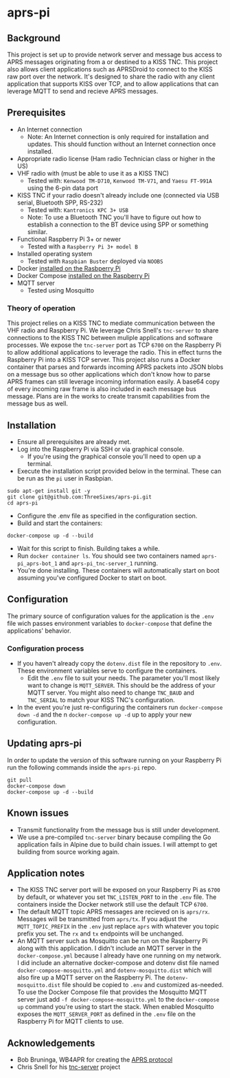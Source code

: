 # aprs-pi
## Background
This project is set up to provide network server and message bus access to APRS messages 
originating from a or destined to a KISS TNC. This project also allows client applications such as APRSDroid to connect to the KISS raw port over the network. It's designed to share the radio with any client application that supports KISS over TCP, and to allow applications that can leverage MQTT to send and recieve APRS messages.

## Prerequisites
- An Internet connection
  * Note: An Internet connection is only required for installation and updates. This should function without an Internet connection once installed.
- Appropriate radio license (Ham radio Technician class or higher in the US)
- VHF radio with (must be able to use it as a KISS TNC)
  - Tested with: `Kenwood TM-D710`, `Kenwood TM-V71`, and `Yaesu FT-991A` using the 6-pin data port
- KISS TNC if your radio doesn't already include one (connected via USB serial, Bluetooth SPP, RS-232)
  - Tested with: `Kantronics KPC 3+ USB`
  - Note: To use a Bluetooth TNC you'll have to figure out how to establish a connection to the BT device using SPP or something similar.
- Functional Raspberry Pi 3+ or newer
  - Tested with a `Raspberry Pi 3+ model B`
- Installed operating system
  - Tested with `Raspbian Buster` deployed via `NOOBS`
- Docker [installed on the Rasbperry Pi](https://docs.docker.com/engine/install/debian/)
- Docker Compose [installed on the Raspberry Pi](https://docs.docker.com/engine/install/debian/)
- MQTT server
  - Tested using Mosquitto

### Theory of operation
This project relies on a KISS TNC to mediate communication between the VHF radio and Raspberry Pi. We leverage Chris Snell's `tnc-server` to share connections to the KISS TNC between muliple applications and software processes. We expose the `tnc-server` port as TCP `6700` on the Raspberry Pi to allow additional applications to leverage the radio. This in effect turns the Raspberry Pi into a KISS TCP server. This project also runs a Docker container that parses and forwards incoming APRS packets into JSON blobs on a message bus so other applications which don't know how to parse APRS frames can still leverage incoming information easily. A base64 copy of every incoming raw frame is also included in each message bus message. Plans are in the works to create transmit capabilities from the message bus as well.

## Installation
- Ensure all prerequisites are already met.
- Log into the Raspberry Pi via SSH or via graphical console.
  - If you're using the graphical console you'll need to open up a terminal.
- Execute the installation script provided below in the terminal. These can be run as the `pi` user in Rasbpian.
```
sudo apt-get install git -y
git clone git@github.com:ThreeSixes/aprs-pi.git
cd aprs-pi
```
- Configure the .env file as specified in the configuration section.
- Build and start the containers:
```
docker-compose up -d --build
```
- Wait for this script to finish. Building takes a while.
- Run `docker container ls`. You should see two containers named `aprs-pi_aprs-bot_1` and `aprs-pi_tnc-server_1` running.
- You're done installing. These containers will automatically start on boot assuming you've configured Docker to start on boot.

## Configuration
The primary source of configuration values for the application is the `.env` file wich passes environment variables to `docker-compose` that define the applications' behavior.

### Configuration process
- If you haven't already copy the `dotenv.dist` file in the repository to `.env`. These environment variables serve to configure the containers.
  * Edit the `.env` file to suit your needs. The parameter you'll most likely want to change is `MQTT_SERVER`. This should be the address of your MQTT server. You might also need to change `TNC_BAUD` and `TNC_SERIAL` to match your KISS TNC's configuration.
- In the event you're just re-configuring the containers run `docker-compose down -d` and the n `docker-compose up -d` up to apply your new configuration.

## Updating aprs-pi
In order to update the version of this software running on your Raspberry Pi run the following commands inside the `aprs-pi` repo.
```
git pull
docker-compose down
docker-compose up -d --build
```

## Known issues
* Transmit functionality from the message bus is still under development.
* We use a pre-compiled `tnc-server` binary because compiling the Go application fails in Alpine due to build chain issues. I will attempt to get building from source working again.

## Application notes
* The KISS TNC server port will be exposed on your Raspberry Pi as `6700` by default, or whatever you set `TNC_LISTEN_PORT` to in the `.env` file. The containers inside the Docker network still use the default TCP `6700`.
* The default MQTT topic APRS messages are recieved on is `aprs/rx`. Messages will be transmitted from `aprs/tx`. If you adjust the `MQTT_TOPIC_PREFIX` in the `.env` just replace `aprs` with whatever you topic prefix you set. The `rx` and `tx` endpoints will be unchanged.
* An MQTT server such as Mosquitto can be run on the Raspberry Pi along with this application. I didn't include an MQTT server in the `docker-compose.yml` because I already have one running on my network. I did include an alternative docker-compose and dotenv dist file named `docker-compose-mosquitto.yml` and `dotenv-mosquitto.dist` which will also fire up a MQTT server on the Raspberry Pi. The `dotenv-mosquitto.dist` file should be copied to `.env` and customized as-needed. To use the Docker Compose file that provides the Mosquitto MQTT server just add `-f docker-compose-mosquitto.yml` to the `docker-compose up` command you're using to start the stack. When enabled Mosquitto exposes the `MQTT_SERVER_PORT` as defined in the `.env` file on the Raspberry Pi for MQTT clients to use.

## Acknowledgements
* Bob Bruninga, WB4APR for creating the [APRS protocol](http://www.aprs.org)
* Chris Snell for his [tnc-server](https://github.com/chrissnell/tnc-server) project